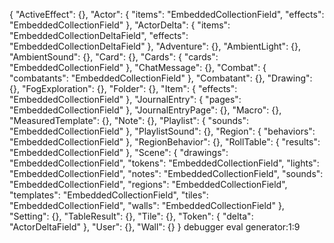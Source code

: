 {
"ActiveEffect": {},
"Actor": {
"items": "EmbeddedCollectionField",
"effects": "EmbeddedCollectionField"
},
"ActorDelta": {
"items": "EmbeddedCollectionDeltaField",
"effects": "EmbeddedCollectionDeltaField"
},
"Adventure": {},
"AmbientLight": {},
"AmbientSound": {},
"Card": {},
"Cards": {
"cards": "EmbeddedCollectionField"
},
"ChatMessage": {},
"Combat": {
"combatants": "EmbeddedCollectionField"
},
"Combatant": {},
"Drawing": {},
"FogExploration": {},
"Folder": {},
"Item": {
"effects": "EmbeddedCollectionField"
},
"JournalEntry": {
"pages": "EmbeddedCollectionField"
},
"JournalEntryPage": {},
"Macro": {},
"MeasuredTemplate": {},
"Note": {},
"Playlist": {
"sounds": "EmbeddedCollectionField"
},
"PlaylistSound": {},
"Region": {
"behaviors": "EmbeddedCollectionField"
},
"RegionBehavior": {},
"RollTable": {
"results": "EmbeddedCollectionField"
},
"Scene": {
"drawings": "EmbeddedCollectionField",
"tokens": "EmbeddedCollectionField",
"lights": "EmbeddedCollectionField",
"notes": "EmbeddedCollectionField",
"sounds": "EmbeddedCollectionField",
"regions": "EmbeddedCollectionField",
"templates": "EmbeddedCollectionField",
"tiles": "EmbeddedCollectionField",
"walls": "EmbeddedCollectionField"
},
"Setting": {},
"TableResult": {},
"Tile": {},
"Token": {
"delta": "ActorDeltaField"
},
"User": {},
"Wall": {}
} debugger eval generator:1:9
